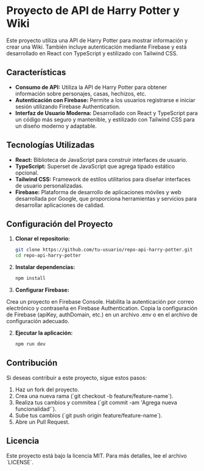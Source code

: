 # Proyecto de API de Harry Potter y Wiki

Este proyecto utiliza una API de Harry Potter para mostrar información y crear una Wiki. También incluye autenticación mediante Firebase y está desarrollado en React con TypeScript y estilizado con Tailwind CSS.

## Características

- **Consumo de API:** Utiliza la API de Harry Potter para obtener información sobre personajes, casas, hechizos, etc.
- **Autenticación con Firebase:** Permite a los usuarios registrarse e iniciar sesión utilizando Firebase Authentication.
- **Interfaz de Usuario Moderna:** Desarrollado con React y TypeScript para un código más seguro y mantenible, y estilizado con Tailwind CSS para un diseño moderno y adaptable.
  
## Tecnologías Utilizadas

- **React:** Biblioteca de JavaScript para construir interfaces de usuario.
- **TypeScript:** Superset de JavaScript que agrega tipado estático opcional.
- **Tailwind CSS:** Framework de estilos utilitarios para diseñar interfaces de usuario personalizadas.
- **Firebase:** Plataforma de desarrollo de aplicaciones móviles y web desarrollada por Google, que proporciona herramientas y servicios para desarrollar aplicaciones de calidad.

## Configuración del Proyecto

1. **Clonar el repositorio:**
   ```bash
   git clone https://github.com/tu-usuario/repo-api-harry-potter.git
   cd repo-api-harry-potter


2. **Instalar dependencias:**
   ```bash
   npm install

3. **Configurar Firebase:**

Crea un proyecto en Firebase Console.
Habilita la autenticación por correo electrónico y contraseña en Firebase Authentication.
Copia la configuración de Firebase (apiKey, authDomain, etc.) en un archivo .env o en el archivo de configuración adecuado.

2. **Ejecutar la aplicación:**
   ```bash
   npm run dev

## Contribución

Si deseas contribuir a este proyecto, sigue estos pasos:

1. Haz un fork del proyecto.
2. Crea una nueva rama (\`git checkout -b feature/feature-name\`).
3. Realiza tus cambios y commitea (\`git commit -am 'Agrega nueva funcionalidad'\`).
4. Sube tus cambios (\`git push origin feature/feature-name\`).
5. Abre un Pull Request.

## Licencia

Este proyecto está bajo la licencia MIT. Para más detalles, lee el archivo \`LICENSE\`.
